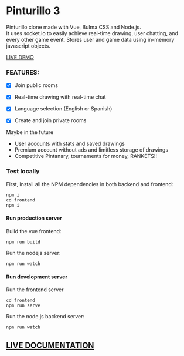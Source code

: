 # Pinturillo 3

Pinturillo clone made with Vue, Bulma CSS and Node.js.  
It uses socket.io to easily achieve real-time drawing, user chatting, and every other game event.
Stores user and game data using in-memory javascript objects.

[LIVE DEMO](https://pinturillo3.herokuapp.com)

### FEATURES:

- [x] Join public rooms
- [x] Real-time drawing with real-time chat
- [x] Language selection (English or Spanish)
- [x] Create and join private rooms


Maybe in the future

- User accounts with stats and saved drawings
- Premium account without ads and limitless storage of drawings
- Competitive Pintanary, tournaments for money, RANKETS!!

### Test locally

First, install all the NPM dependencies in both backend and frontend:
```
npm i
cd frontend
npm i
```

#### Run production server

Build the vue frontend:

```
npm run build
```

Run the nodejs server:

```
npm run watch
```
#### Run development server
Run the frontend server
```
cd frontend
npm run serve
```

Run the node.js backend server:

```
npm run watch
```

## [LIVE DOCUMENTATION](https://pinturillo3-docs.netlify.com)